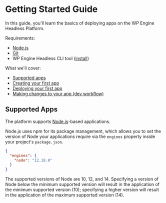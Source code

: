 # Getting Started Guide

In this guide, you'll learn the basics of deploying apps on the WP Engine Headless Platform.

Requirements:

- [Node.js](https://nodejs.org/en/download/)
- [Git](https://git-scm.com/downloads)
- WP Engine Headless CLI tool ([install](/guides#install-the-atlas-cli))

What we'll cover:

- [Supported apps](#supported-apps)
- [Creating your first app](/guides/getting-started/create-app)
- [Deploying your first app](/guides/getting-started/deploy-app)
- [Making changes to your app (dev workflow)](/guides/getting-started/workflow)

## Supported Apps

The platform supports [Node.js](https://nodejs.org/)-based applications.

Node.js uses npm for its package management, which allows you to set the version of Node your applications require via the `engines` property inside your project's `package.json`.

```json
{
  "engines": {
    "node": "12.18.0"
  }
}
```

The supported versions of Node are 10, 12, and 14. Specifying a version of Node below the minimum supported version will result in the application of the minimum supported version (10); specifying a higher version will result in the application of the maximum supported version (14).
